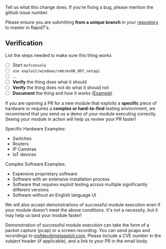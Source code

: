 Tell us what this change does. If you're fixing a bug, please mention
the github issue number.

Please ensure you are submitting **from a unique branch** in your [repository](https://github.com/rapid7/metasploit-framework/pull/11086#issuecomment-445506416) to master in Rapid7's.

## Verification

List the steps needed to make sure this thing works

- [ ] Start `msfconsole`
- [ ] `use exploit/windows/smb/ms08_067_netapi`
- [ ] ...
- [ ] **Verify** the thing does what it should
- [ ] **Verify** the thing does not do what it should not
- [ ] **Document** the thing and how it works ([Example](https://github.com/rapid7/metasploit-framework/blob/master/documentation/modules/post/multi/gather/aws_keys.md))

If you are opening a PR for a new module that exploits a **specific** piece of hardware or requires a **complex or hard-to-find** testing environment, we recommend that you send us a demo of your module executing correctly. Seeing your module in action will help us review your PR faster!

Specific Hardware Examples:
* Switches
* Routers
* IP Cameras
* IoT devices

Complex Software Examples:
* Expensive proprietary software
* Software with an extensive installation process
* Software that requires exploit testing across multiple significantly different versions
* Software without an English language UI

We will also accept demonstrations of successful module execution even if your module doesn't meet the above conditions. It's not a necessity, but it may help us land your module faster!

Demonstration of successful module execution can take the form of a packet capture (pcap) or a screen recording. You can send pcaps and recordings to [msfdev@metasploit.com](mailto:msfdev@metasploit.com). Please include a CVE number in the subject header (if applicable), and a link to your PR in the email body.
